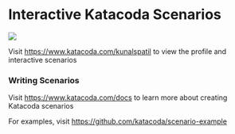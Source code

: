 # Interactive Katacoda Scenarios

[![](http://shields.katacoda.com/katacoda/kunalspatil/count.svg)](https://www.katacoda.com/kunalspatil "Get your profile on Katacoda.com")

Visit https://www.katacoda.com/kunalspatil to view the profile and interactive scenarios

### Writing Scenarios
Visit https://www.katacoda.com/docs to learn more about creating Katacoda scenarios

For examples, visit https://github.com/katacoda/scenario-example
